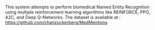 This system attempts to perform biomedical Named Entity Recognition using multiple reinforcement learning algorithms like REINFORCE, PPO, A2C, and Deep Q-Networks. The dataset is available at : https://github.com/chanzuckerberg/MedMentions
